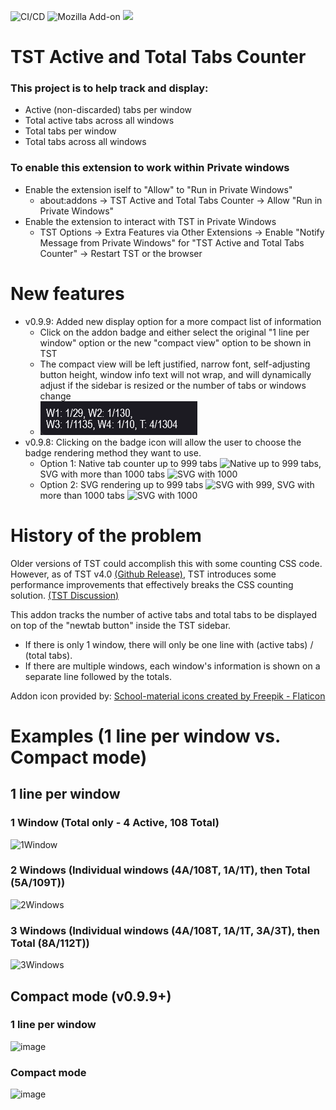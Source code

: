 ![CI/CD](https://github.com/irvinm/TST-Active-and-Total-Tabs-Counter/workflows/CI/CD/badge.svg) ![Mozilla Add-on](https://img.shields.io/amo/users/TST-Active-and-Total-Tabs-Ctr.svg?style=flat-square) ![](https://img.shields.io/amo/v/TST-Active-and-Total-Tabs-Ctr.svg?style=flat-square)

# TST Active and Total Tabs Counter
### This project is to help track and display:
- Active (non-discarded) tabs per window
- Total active tabs across all windows
- Total tabs per window
- Total tabs across all windows

### To enable this extension to work within Private windows
- Enable the extension iself to "Allow" to "Run in Private Windows"
    - about:addons -> TST Active and Total Tabs Counter -> Allow "Run in Private Windows"
- Enable the extension to interact with TST in Private Windows
    - TST Options -> Extra Features via Other Extensions -> Enable "Notify Message from Private Windows" for "TST Active and Total Tabs Counter" -> Restart TST or the browser

# New features
- v0.9.9: Added new display option for a more compact list of information
  - Click on the addon badge and either select the original "1 line per window" option or the new "compact view" option to be shown in TST
  - The compact view will be left justified, narrow font, self-adjusting button height, window info text will not wrap, and will dynamically adjust if the sidebar is resized or the number of tabs or windows change
  - ![Compact Example](https://github.com/irvinm/TST-Active-and-Total-Tabs-Counter/blob/main/images/CompactView.png)
- v0.9.8: Clicking on the badge icon will allow the user to choose the badge rendering method they want to use.
  - Option 1:  Native tab counter up to 999 tabs ![Native up to 999 tabs](https://github.com/irvinm/TST-Active-and-Total-Tabs-Counter/blob/main/images/BadgeText-999-Cropped.png), SVG with more than 1000 tabs ![SVG with 1000](https://github.com/irvinm/TST-Active-and-Total-Tabs-Counter/blob/main/images/SVG-1000-Cropped.png)
  - Option 2:  SVG rendering up to 999 tabs ![SVG with 999](https://github.com/irvinm/TST-Active-and-Total-Tabs-Counter/blob/main/images/SVG-999-Cropped.png), SVG with more than 1000 tabs ![SVG with 1000](https://github.com/irvinm/TST-Active-and-Total-Tabs-Counter/blob/main/images/SVG-1000-Cropped.png)

# History of the problem
Older versions of TST could accomplish this with some counting CSS code.  However, as of TST v4.0 [(Github Release)](https://github.com/piroor/treestyletab/releases/tag/4.0.1), TST introduces some performance improvements that effectively breaks the CSS counting solution. [(TST Discussion)](https://github.com/piroor/treestyletab/discussions/3472)

This addon tracks the number of active tabs and total tabs to be displayed on top of the "newtab button" inside the TST sidebar.  
- If there is only 1 window, there will only be one line with (active tabs) / (total tabs).
- If there are multiple windows, each window's information is shown on a separate line followed by the totals.

Addon icon provided by:   <a href="https://www.flaticon.com/free-icons/school-material" title="school-material icons">School-material icons created by Freepik - Flaticon</a>

# Examples (1 line per window vs. Compact mode)
## 1 line per window
### 1 Window (Total only - 4 Active, 108 Total)
![1Window](https://github.com/irvinm/TST-Active-and-Total-Tabs-Counter/assets/979729/d13c8d87-d1e2-4474-aef9-74cc680fbedb)

### 2 Windows (Individual windows (4A/108T, 1A/1T), then Total (5A/109T))
![2Windows](https://github.com/irvinm/TST-Active-and-Total-Tabs-Counter/assets/979729/438dfdac-6468-495a-907f-b3cf75973108)

### 3 Windows (Individual windows (4A/108T, 1A/1T, 3A/3T), then Total (8A/112T))
![3Windows](https://github.com/irvinm/TST-Active-and-Total-Tabs-Counter/assets/979729/901d2e6d-8a16-48d1-b3be-6ba595111b9a)

## Compact mode (v0.9.9+)
### 1 line per window
![image](https://github.com/user-attachments/assets/4f256b5c-5c2c-42ac-ac69-5c75a31a6870)
### Compact mode
![image](https://github.com/user-attachments/assets/aadc049d-012d-4ff0-85dd-b0f36bb572d3)
